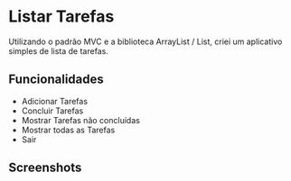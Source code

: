 
# Listar Tarefas

Utilizando o padrão MVC e a biblioteca ArrayList / List, criei um aplicativo simples de lista de tarefas.


## Funcionalidades

- Adicionar Tarefas
- Concluir Tarefas
- Mostrar Tarefas não concluídas
- Mostrar todas as Tarefas
- Sair


## Screenshots



